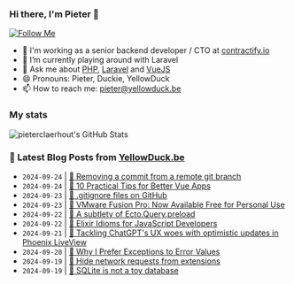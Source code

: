 ### Hi there, I'm Pieter 👋  
[![Follow Me](https://img.shields.io/github/followers/pieterclaerhout?label=Follow&style=social)](https://github.com/pieterclaerhout)

- 🏢 I'm working as a senior backend developer / CTO at [contractify.io](https://contractify.io)
- 🌱 I’m currently playing around with Laravel
- 💬 Ask me about [PHP](https://php.net), [Laravel](http://laravel.com) and [VueJS](https://vuejs.org)
- 😄 Pronouns: Pieter, Duckie, YellowDuck
- 📫 How to reach me: pieter@yellowduck.be

### My stats

![pieterclaerhout's GitHub Stats](https://github-readme-stats.vercel.app/api?username=pieterclaerhout&show_icons=true&count_private=true&line_height=40)

### 📩 Latest Blog Posts from [YellowDuck.be](https://www.yellowduck.be/)
<!-- BLOG-POST-LIST:START -->
- `2024-09-24` | [🐥 Removing a commit from a remote git branch](https://www.yellowduck.be/posts/removing-a-commit-from-a-remote-git-branch)  
- `2024-09-24` | [🔗 10 Practical Tips for Better Vue Apps](https://www.yellowduck.be/posts/10-practical-tips-for-better-vue-apps-vue-school-articles)  
- `2024-09-23` | [🐥 .gitignore files on GitHub](https://www.yellowduck.be/posts/gitignore-files-on-github)  
- `2024-09-23` | [🔗 VMware Fusion Pro: Now Available Free for Personal Use](https://www.yellowduck.be/posts/vmware-fusion-pro-now-available-free-for-personal-use)  
- `2024-09-22` | [🐥 A subtlety of Ecto.Query.preload](https://www.yellowduck.be/posts/a-subtlety-of-ecto-query-preload)  
- `2024-09-22` | [🔗 Elixir Idioms for JavaScript Developers](https://www.yellowduck.be/posts/elixir-idioms-for-javascript-developers-pspdfkit)  
- `2024-09-21` | [🔗 Tackling ChatGPT&#39;s UX woes with optimistic updates in Phoenix LiveView](https://www.yellowduck.be/posts/tackling-chatgpts-ux-woes-with-optimistic-updates-in-phoenix-liveview)  
- `2024-09-20` | [🔗 Why I Prefer Exceptions to Error Values](https://www.yellowduck.be/posts/why-i-prefer-exceptions-to-error-values)  
- `2024-09-19` | [🐥 Hide network requests from extensions](https://www.yellowduck.be/posts/hide-network-requests-from-extensions)  
- `2024-09-19` | [🔗 SQLite is not a toy database](https://www.yellowduck.be/posts/sqlite-is-not-a-toy-database)  

<!-- BLOG-POST-LIST:END -->
